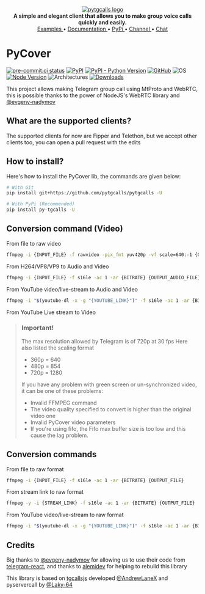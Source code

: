 <p align="center">
    <a href="https://github.com/pytgcalls/pytgcalls">
        <img src="https://user-images.githubusercontent.com/32808683/111091141-62473b00-8508-11eb-9c05-3e0fd4a21af3.png" alt="pytgcalls logo" />
    </a>
    <br>
    <b>A simple and elegant client that allows you to make group voice calls quickly and easily.</b>
    <br>
    <a href="https://github.com/pytgcalls/pytgcalls/tree/master/example">
        Examples
    </a>
    •
    <a href="https://pycover.github.io/">
        Documentation
    </a>
    •
    <a href="https://pypi.org/project/py-tgcalls/">
        PyPi
    </a>
    •
    <a href="https://t.me/pytgcallsnews">
        Channel
    </a>
    •
    <a href="https://t.me/pytgcallschat">
        Chat
    </a>
</p>


# PyCover

[![pre-commit.ci status][pre-commit.ci-badge]][pre-commit.ci]
[![PyPI](https://img.shields.io/pypi/v/py-tgcalls.svg?style=flat)](https://pypi.org/project/py-tgcalls/)
[![PyPI - Python Version](https://img.shields.io/pypi/pyversions/py-tgcalls)](https://www.python.org/)
[![GitHub](https://img.shields.io/github/license/pytgcalls/pytgcalls)](https://github.com/pytgcalls/pytgcalls/blob/master/LICENSE)
![OS](https://img.shields.io/badge/platform-Linux%20%7C%20WSL2.0%20%7C%20Windows%20%7C%20macOS-lightgrey)
[![Node Version](https://img.shields.io/badge/node-%3E%20%3D%2015.0.0%20-brightgreen)](https://nodejs.org/it/)
![Architectures](https://img.shields.io/badge/architectures-x86__64%20%7C%20arm64v8%20%7C%20win__amd64%20%7C%20darwin__x64-blue)
[![Downloads](https://pepy.tech/badge/py-tgcalls)](https://pepy.tech/project/py-tgcalls)

This project allows making Telegram group call using MtProto and WebRTC, this is possible thanks to the power of NodeJS's WebRTC library and [@evgeny-nadymov]

## What are the supported clients?
The supported clients for now are Fipper and Telethon, but we accept other clients too, you can open a pull request with the edits

## How to install?
Here's how to install the PyCover lib, the commands are given below:

``` bash
# With Git
pip install git+https://github.com/pytgcalls/pytgcalls -U

# With PyPi (Recommended)
pip install py-tgcalls -U
```

## Conversion command (Video)
From file to raw video
``` bash
ffmpeg -i {INPUT_FILE} -f rawvideo -pix_fmt yuv420p -vf scale=640:-1 {OUTPUT_FILE}
```

From H264/VP8/VP9 to Audio and Video
``` bash
ffmpeg -i {INPUT_FILE} -f s16le -ac 1 -ar {BITRATE} {OUTPUT_AUDIO_FILE} -f rawvideo -r {FRAMERATE} -pix_fmt yuv420p -vf scale={SCALING}:-1 {OUTPUT_VIDEO_FILE}
```

From YouTube video/live-stream to Audio and Video
``` bash
ffmpeg -i "$(youtube-dl -x -g "{YOUTUBE_LINK}")" -f s16le -ac 1 -ar {BITRATE} {OUTPUT_AUDIO_FILE} -f rawvideo -r {FRAMERATE} -pix_fmt yuv420p -vf scale={SCALING}:-1 {OUTPUT_VIDEO_FILE}
```

From YouTube Live stream to Video

> ### Important!
> The max resolution allowed by Telegram is of 720p at 30 fps
> Here also listed the scaling format
> - 360p = 640
> - 480p = 854
> - 720p = 1280
>
> If you have any problem with green screen or un-synchronized video, it can be one of these problems:
> - Invalid FFMPEG command
> - The video quality specified to convert is higher than the original video one
> - Invalid PyCover video parameters
> - If you're using fifo, the Fifo max buffer size is too low and this cause the lag problem.

## Conversion commands

From file to raw format
``` bash
ffmpeg -i {INPUT_FILE} -f s16le -ac 1 -ar {BITRATE} {OUTPUT_FILE}
```

From stream link to raw format
``` bash
ffmpeg -y -i {STREAM_LINK} -f s16le -ac 1 -ar {BITRATE} {OUTPUT_FILE}
```

From YouTube video/live-stream to raw format
``` bash
ffmpeg -i "$(youtube-dl -x -g "{YOUTUBE_LINK}")" -f s16le -ac 1 -ar {BITRATE} {OUTPUT_FILE}
```

## Credits

Big thanks to [@evgeny-nadymov] for allowing us to use their code from [telegram-react], and thanks
to [alemidev] for helping to rebuild this library

This library is based on [tgcallsjs] developed [@AndrewLaneX] and pyservercall by [@Laky-64]

[pre-commit.ci-badge]: https://results.pre-commit.ci/badge/github/pytgcalls/pytgcalls/master.svg
[pre-commit.ci]: https://results.pre-commit.ci/latest/github/pytgcalls/pytgcalls/master
[@evgeny-nadymov]: https://github.com/evgeny-nadymov/
[@AndrewLaneX]: https://github.com/AndrewLaneX/
[telegram-react]: https://github.com/evgeny-nadymov/telegram-react/
[tgcallsjs]: https://github.com/tgcallsjs/tgcalls
[pyservercall]: https://github.com/pytgcalls/pyservercall/
[@Laky-64]: https://github.com/Laky-64/
[alemidev]: https://github.com/alemidev/
